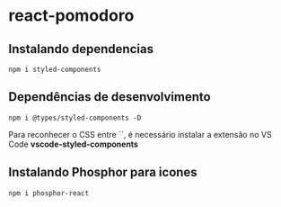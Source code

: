 # react-pomodoro

## Instalando dependencias

```
npm i styled-components
```

## Dependências de desenvolvimento

```
npm i @types/styled-components -D
```

Para reconhecer o CSS entre ``, é necessário instalar a extensão no VS Code **vscode-styled-components**

## Instalando Phosphor para icones
 
```
npm i phosphor-react
```
